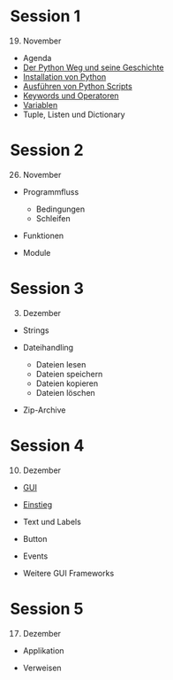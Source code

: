 # Session 1

19. November

* Agenda
* [Der Python Weg und seine Geschichte](session1/python_way.md)
* [Installation von Python](session1/python_way.md)
* [Ausführen von Python Scripts](session1/execute.md)
* [Keywords und Operatoren](session1/operatoren.md)
* [Variablen](session1/variables.md)
* Tuple, Listen und Dictionary

# Session 2

26. November

* Programmfluss
  * Bedingungen
  * Schleifen

* Funktionen
* Module

# Session 3

03. Dezember

* Strings

* Dateihandling
  * Dateien lesen
  * Dateien speichern
  * Dateien kopieren
  * Dateien löschen
* Zip-Archive

# Session 4

10. Dezember

* [GUI](session4/01_gui.md)
* [Einstieg](session4/02_einstieg.md)
* Text und Labels
* Button

* Events
* Weitere GUI Frameworks

# Session 5

17. Dezember

* Applikation 

* Verweisen

